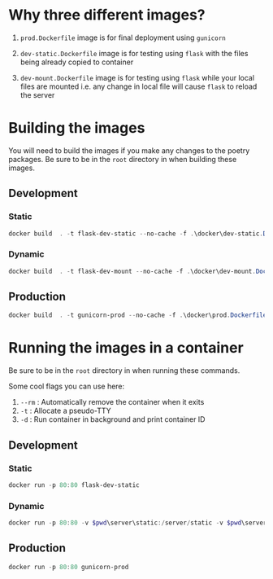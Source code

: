 # Why three different images?

1. `prod.Dockerfile` image is for final deployment using `gunicorn`

2. `dev-static.Dockerfile` image is for testing using `flask` with the files being already copied to container

3. `dev-mount.Dockerfile` image is for testing using `flask` while your local files are mounted i.e. any change in local file will cause `flask` to reload the server

# Building the images

You will need to build the images if you make any changes to the poetry packages. Be sure to be in the `root` directory in when building these images.

## Development

### Static

```powershell
docker build  . -t flask-dev-static --no-cache -f .\docker\dev-static.Dockerfile
```

### Dynamic

```powershell
docker build  . -t flask-dev-mount --no-cache -f .\docker\dev-mount.Dockerfile
```

## Production

```powershell
docker build  . -t gunicorn-prod --no-cache -f .\docker\prod.Dockerfile
```

# Running the images in a container

Be sure to be in the `root` directory in when running these commands.

Some cool flags you can use here:
1. `--rm` : Automatically remove the container when it exits
2. `-t` : Allocate a pseudo-TTY
3. `-d` : Run container in background and print container ID

## Development

### Static

```powershell
docker run -p 80:80 flask-dev-static
```

### Dynamic

```powershell
docker run -p 80:80 -v $pwd\server\static:/server/static -v $pwd\server\templates:/server/templates -v $pwd\server\main.py:/server/main.py -v $pwd\server\database.py:/server/database.py -v $pwd\server\.env:/server/.env -v $pwd\server\config.yml:/server/config.yml flask-dev-mount
```

## Production

```powershell
docker run -p 80:80 gunicorn-prod
```
